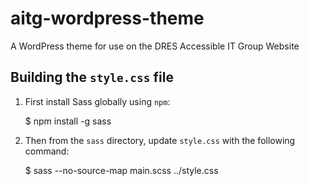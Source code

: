 # aitg-wordpress-theme
A WordPress theme for use on the DRES Accessible IT Group Website

## Building the `style.css` file

1. First install Sass globally using `npm`:

    $ npm install -g sass

1. Then from the `sass` directory, update `style.css` with the following command:

    $ sass --no-source-map main.scss ../style.css
